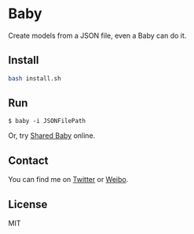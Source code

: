 # Baby

Create models from a JSON file, even a Baby can do it.

## Install

```bash
bash install.sh
```

## Run

```
$ baby -i JSONFilePath
```

Or, try [Shared Baby](https://shared-baby.herokuapp.com) online.

## Contact

You can find me on [Twitter](https://twitter.com/nixzhu) or [Weibo](https://weibo.com/nixzhu).

## License

MIT
